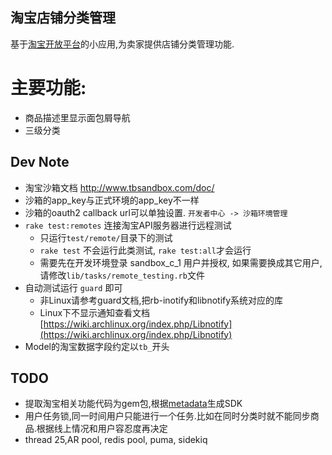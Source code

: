 淘宝店铺分类管理
---

基于[淘宝开放平台](http://open.taobao.com/index.htm)的小应用,为卖家提供店铺分类管理功能.  

主要功能:  
===
* 商品描述里显示面包屑导航
* 三级分类

Dev Note
---
* 淘宝沙箱文档 http://www.tbsandbox.com/doc/
* 沙箱的app_key与正式环境的app_key不一样
* 沙箱的oauth2 callback url可以单独设置. `开发者中心 -> 沙箱环境管理`
* `rake test:remotes` 连接淘宝API服务器进行远程测试
  + 只运行`test/remote/`目录下的测试
  + `rake test` 不会运行此类测试, `rake test:all`才会运行
  + 需要先在开发环境登录 sandbox_c_1 用户并授权, 如果需要换成其它用户,请修改`lib/tasks/remote_testing.rb`文件
* 自动测试运行 `guard` 即可
  + 非Linux请参考guard文档,把rb-inotify和libnotify系统对应的库
  + Linux下不显示通知查看文档 [https://wiki.archlinux.org/index.php/Libnotify](https://wiki.archlinux.org/index.php/Libnotify)
* Model的淘宝数据字段约定以`tb_`开头

TODO
---
* 提取淘宝相关功能代码为gem包,根据[metadata](http://api.taobao.com/myresources/standardSdk.htm?spm=0.0.0.40.rebfKc)生成SDK
* 用户任务锁,同一时间用户只能进行一个任务.比如在同时分类时就不能同步商品.根据线上情况和用户容忍度再决定
* thread 25,AR pool, redis pool, puma, sidekiq
